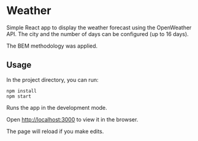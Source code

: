 # Weather

Simple React app to display the weather forecast using the OpenWeather API.
The city and the number of days can be configured (up to 16 days).

The BEM methodology was applied.

## Usage

In the project directory, you can run:

```
npm install
npm start
```

Runs the app in the development mode.

Open [http://localhost:3000](http://localhost:3000) to view it in the browser.

The page will reload if you make edits.
